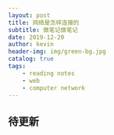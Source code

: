 ```yaml
---
layout: post
title: 网络是怎样连接的
subtitle: 做笔记做笔记
date: 2019-12-20
author: kevin
header-img: img/green-bg.jpg
catalog: true
tags:
    - reading notes
    - web
    - computer network
---
```




## 待更新